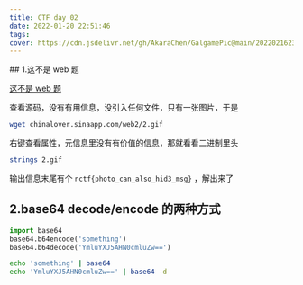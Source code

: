 ```yaml
---
title: CTF day 02
date: 2022-01-20 22:51:46
tags:
cover: https://cdn.jsdelivr.net/gh/AkaraChen/GalgamePic@main/20220216230043.png
---
```


## 1.这不是 web 题

[这不是 web 题](http://chinalover.sinaapp.com/web2/index.html)

查看源码，没有有用信息，没引入任何文件，只有一张图片，于是

```bash
wget chinalover.sinaapp.com/web2/2.gif
```

右键查看属性，元信息里没有有价值的信息，那就看看二进制里头

```bash
strings 2.gif
```

输出信息末尾有个 `nctf{photo_can_also_hid3_msg}` ，解出来了

## 2.base64 decode/encode 的两种方式

```python
import base64 
base64.b64encode('something')
base64.b64decode('YmluYXJ5AHN0cmluZw==')
```

```bash
echo 'something' | base64
echo 'YmluYXJ5AHN0cmluZw==' | base64 -d
```